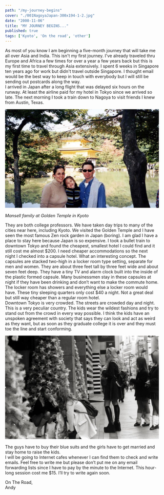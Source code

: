 ```yaml
---
path: "/my-journey-begins"
cover: "./001NagoyaJapan-300x194-1-2.jpg"
date: "2000-11-06"
title: "MY JOURNEY BEGINS..."
published: true
tags: ['Kyoto', 'On the road', 'other']
---
```



As most of you know I am beginning a five-month journey that will take me all over Asia and India. This isn't my first journey. I've already traveled thru Europe and Africa a few times for over a year a few years back but this is my first time to travel through Asia extensively. I spent 6 weeks in Singapore ten years ago for work but didn't travel outside Singapore. I thought email would be the best way to keep in touch with everybody but I will still be sending out postcards along the way.  
I arrived in Japan after a long flight that was delayed six hours on the runway. At least the airline paid for my hotel in Tokyo since we arrived so late. The next morning I took a train down to Nagoya to visit friends I knew from Austin, Texas.

![](images/004BethGreerBillyGoldenTempleKyotoJapan-1024x656.jpg)

_Mansell family at Golden Temple in Kyoto_

They are both college professors. We have taken day trips to many of the cities near here, including Kyoto. We visited the Golden Temple and I have seen the most famous Zen rock garden in Japan (boring). I am glad I have a place to stay here because Japan is so expensive. I took a bullet train to downtown Tokyo and found the cheapest, smallest hotel I could find and it still cost me almost $200. I need cheaper accommodations so the next night I checked into a capsule hotel. What an interesting concept. The capsules are stacked two-high in a locker room type setting, separate for men and women. They are about three feet tall by three feet wide and about seven feet deep. They have a tiny TV and alarm clock built into the inside of the plastic formed capsule. Many businessmen stay in these capsules at night if they have been drinking and don’t want to make the commute home. The locker room has showers and everything else a locker room would have. These tiny sleeping quarters only cost $40 a night. Not a great deal but still way cheaper than a regular room hotel.  
Downtown Tokyo is very crowded. The streets are crowded day and night. This is a very peculiar country. The kids wear the wildest fashions and try to stand out from the crowd in every way possible. I think the kids have an unspoken agreement with society that says they can look and act as weird as they want, but as soon as they graduate college it is over and they must toe the line and start conforming.

![](images/006FashionTokyoJapan-1-1024x690.jpg)

The guys have to buy their blue suits and the girls have to get married and stay home to raise the kids.  
I will be going to Internet cafes whenever I can find them to check and write emails. Feel free to write me but please don’t put me on any email forwarding lists since I have to pay by the minute to the Internet. This hour-long session cost me $15. I’ll try to write again soon.

On The Road,  
Andy
